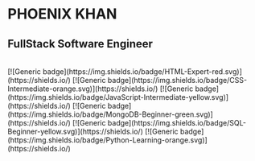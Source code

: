 # PHOENIX KHAN
## FullStack Software Engineer

<br>
[![Generic badge](https://img.shields.io/badge/HTML-Expert-red.svg)](https://shields.io/)
[![Generic badge](https://img.shields.io/badge/CSS-Intermediate-orange.svg)](https://shields.io/)
[![Generic badge](https://img.shields.io/badge/JavaScript-Intermediate-yellow.svg)](https://shields.io/)
[![Generic badge](https://img.shields.io/badge/MongoDB-Beginner-green.svg)](https://shields.io/)
[![Generic badge](https://img.shields.io/badge/SQL-Beginner-yellow.svg)](https://shields.io/)
[![Generic badge](https://img.shields.io/badge/Python-Learning-orange.svg)](https://shields.io/)
<br>
